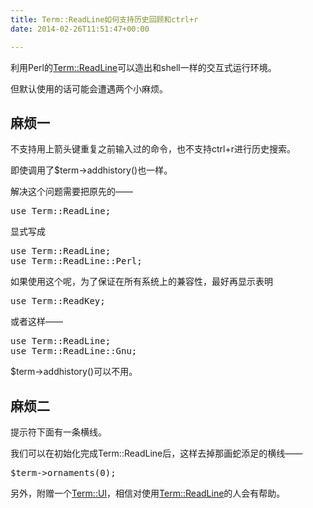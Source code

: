 ```yaml
---
title: Term::ReadLine如何支持历史回顾和ctrl+r
date: 2014-02-26T11:51:47+00:00

---
```

利用Perl的[Term::ReadLine](https://metacpan.org/pod/Term::ReadLine "Term::ReadLine")可以造出和shell一样的交互式运行环境。

但默认使用的话可能会遭遇两个小麻烦。

## 麻烦一

不支持用上箭头键重复之前输入过的命令，也不支持ctrl+r进行历史搜索。
  
即使调用了$term->addhistory()也一样。

解决这个问题需要把原先的——

<pre class="brush: perl">use Term::ReadLine;
</pre>

显式写成

<pre class="brush: perl">use Term::ReadLine;
use Term::ReadLine::Perl;
</pre>

如果使用这个呢，为了保证在所有系统上的兼容性，最好再显示表明

<pre class="brush: perl">use Term::ReadKey;
</pre>

或者这样——

<pre class="brush: perl">use Term::ReadLine;
use Term::ReadLine::Gnu;
</pre>

$term->addhistory()可以不用。

## 麻烦二

提示符下面有一条横线。
  
我们可以在初始化完成Term::ReadLine后，这样去掉那画蛇添足的横线——

<pre class="brush: perl">$term->ornaments(0);
</pre>

另外，附赠一个[Term::UI](https://metacpan.org/pod/Term::UI "Term::UI")，相信对使用[Term::ReadLine](https://metacpan.org/pod/Term::ReadLine "Term::ReadLine")的人会有帮助。
